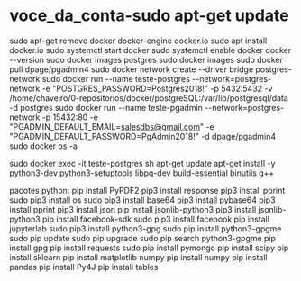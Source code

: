 # voce_da_conta-sudo apt-get update
sudo apt-get remove docker docker-engine docker.io
sudo apt install docker.io
sudo systemctl start docker
sudo systemctl enable docker
docker --version
sudo docker images postgres
sudo docker images
sudo docker pull dpage/pgadmin4
sudo docker network create --driver bridge postgres-network
sudo docker run --name teste-postgres --network=postgres-network -e "POSTGRES_PASSWORD=Postgres2018!" -p 5432:5432 -v /home/chaveiro/0-repositorios/docker/postgreSQL:/var/lib/postgresql/data -d postgres
sudo docker run --name teste-pgadmin --network=postgres-network -p 15432:80 -e "PGADMIN_DEFAULT_EMAIL=salesdbs@gmail.com" -e "PGADMIN_DEFAULT_PASSWORD=PgAdmin2018!" -d dpage/pgadmin4
sudo docker ps -a

sudo docker exec -it teste-postgres sh
apt-get update
apt-get install -y python3-dev python3-setuptools libpq-dev build-essential binutils g++

pacotes python:
pip install PyPDF2
pip3 install response
pip3 install pprint
sudo pip3 install os
sudo pip3 install base64
pip3 install pybase64
pip3 install pprint
pip3 install json
pip install jsonlib-python3
pip3 install jsonlib-python3
pip install facebook-sdk
sudo pip3 install facebook
pip install jupyterlab
sudo pip3 install python3-gpg
sudo pip install python3-gpgme
sudo pip update
sudo pip upgrade
sudo pip search python3-gpgme
pip install gpg
pip install requests
sudo pip install pymongo
pip install scipy
pip install sklearn
pip install matplotlib numpy
pip install numpy
pip install pandas
pip install Py4J 
pip install tables
